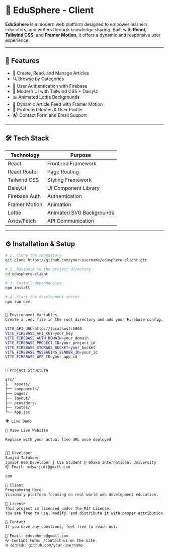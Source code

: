 # 📘 EduSphere - Client

**EduSphere** is a modern web platform designed to empower learners, educators, and writers through knowledge sharing. Built with **React**, **Tailwind CSS**, and **Framer Motion**, it offers a dynamic and responsive user experience.

---

## 🚀 Features

- 📝 Create, Read, and Manage Articles  
- 🔍 Browse by Categories  
- 👤 User Authentication with Firebase  
- 🌈 Modern UI with Tailwind CSS + DaisyUI  
- 📊 Animated Lottie Backgrounds  
- 🧠 Dynamic Article Feed with Framer Motion  
- 🔐 Protected Routes & User Profile  
- 📬 Contact Form and Email Support  

---

## 🛠️ Tech Stack

| Technology      | Purpose                            |
|------------------|-------------------------------------|
| React            | Frontend Framework                 |
| React Router     | Page Routing                       |
| Tailwind CSS     | Styling Framework                  |
| DaisyUI          | UI Component Library               |
| Firebase Auth    | Authentication                     |
| Framer Motion    | Animation                          |
| Lottie           | Animated SVG Backgrounds           |
| Axios/Fetch      | API Communication                  |

---

## ⚙️ Installation & Setup

```bash
# 1. Clone the repository
git clone https://github.com/your-username/edusphere-client.git

# 2. Navigate to the project directory
cd edusphere-client

# 3. Install dependencies
npm install

# 4. Start the development server
npm run dev


🔐 Environment Variables
Create a .env file in the root directory and add your Firebase config:

VITE_API_URL=http://localhost:5000
VITE_FIREBASE_API_KEY=your_key
VITE_FIREBASE_AUTH_DOMAIN=your_domain
VITE_FIREBASE_PROJECT_ID=your_project_id
VITE_FIREBASE_STORAGE_BUCKET=your_bucket
VITE_FIREBASE_MESSAGING_SENDER_ID=your_id
VITE_FIREBASE_APP_ID=your_app_id


📁 Project Structure

src/
├── assets/              
├── components/         
├── pages/               
├── layout/              
├── providers/           
├── routes/              
└── App.jsx             

🌍 Live Demo

🔗 View Live Website

Replace with your actual live URL once deployed


👨‍💻 Developer
Sanjid Talukder
Junior Web Developer | CSE Student @ Dhaka International University
📫 Email: mdsanjidt@gmail.com

com

🤝 Client
Programming Hero
Visionary platform focusing on real-world web development education.

📄 License
This project is licensed under the MIT License.
You are free to use, modify, and distribute it with proper attribution.

💬 Contact
If you have any questions, feel free to reach out:

📧 Email: edusphere@gmail.com
📪 Contact Form: /contact-us on the site
🌐 GitHub: github.com/your-username
